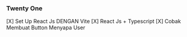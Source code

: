 ### Twenty One
[X] Set Up React Js DENGAN Vite
[X] React Js + Typescript
[X] Cobak Membuat Button Menyapa User